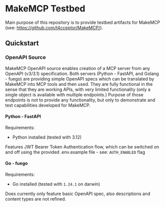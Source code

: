 # MakeMCP Testbed

Main purpose of this repository is to provide testbed artifacts for MakeMCP (see: https://github.com/t4cceptor/MakeMCP/).

## Quickstart

### OpenAPI Source
MakeMCP OpenAPI source enables creation of a MCP server from any OpenAPI (v3/3.1) specification.
Both servers (Python - FastAPI, and Golang - fuego) are providing simple OpenAPI specs which can be translated by MakeMCP into MCP tools and then used. They are fully functional in the sense that they are working APIs, with very limited functionality (only a single object is available with multiple endpoints.)
Purpose of those endpoints is not to provide any functionality, but only to demonstrate and test capabilities developed for MakeMCP.

#### Python - FastAPI
Requirements:
- Python installed (tested with 3.12)

Features JWT Bearer Token Authentication flow, which can be switched on and off using the provided .env.example file - see: `AUTH_ENABLED` flag

#### Go - fuego
Requirements:
- Go installed (tested with `1.24.1` on darwin)

Does currently only feature basic OpenAPI spec, also descriptions and content types are not refined.
